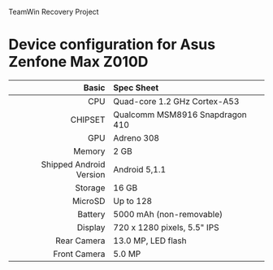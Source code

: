 TeamWin Recovery Project

Device configuration for Asus Zenfone Max Z010D
=================================================

Basic   | Spec Sheet
-------:|:-------------------------
CPU     | Quad-core 1.2 GHz Cortex-A53
CHIPSET | Qualcomm MSM8916 Snapdragon 410
GPU     | Adreno 308
Memory  | 2 GB
Shipped Android Version | Android 5,1.1
Storage | 16 GB
MicroSD | Up to 128
Battery | 5000 mAh (non-removable)
Display | 720 x 1280 pixels, 5.5" IPS
Rear Camera  | 13.0 MP, LED flash
Front Camera | 5.0 MP
